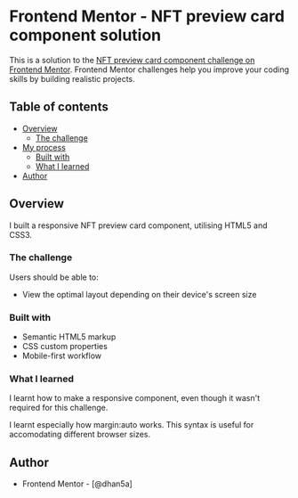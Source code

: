 # Frontend Mentor - NFT preview card component solution

This is a solution to the [NFT preview card component challenge on Frontend Mentor](https://www.frontendmentor.io/challenges/nft-preview-card-component-SbdUL_w0U). Frontend Mentor challenges help you improve your coding skills by building realistic projects. 

## Table of contents

- [Overview](#overview)
  - [The challenge](#the-challenge)
- [My process](#my-process)
  - [Built with](#built-with)
  - [What I learned](#what-i-learned)
- [Author](#author)

## Overview

I built a responsive NFT preview card component, utilising HTML5 and CSS3. 

### The challenge

Users should be able to:

- View the optimal layout depending on their device's screen size

### Built with

- Semantic HTML5 markup
- CSS custom properties
- Mobile-first workflow


### What I learned

I learnt how to make a responsive component, even though it wasn't required for this challenge. 

I learnt especially how margin:auto works. This syntax is useful for accomodating different browser sizes.

## Author

- Frontend Mentor - [@dhan5a]



